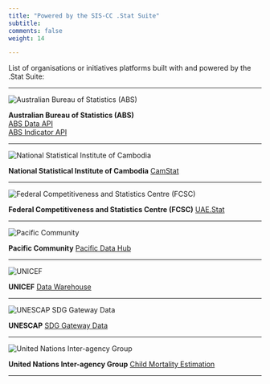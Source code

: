 ```yaml
---
title: "Powered by the SIS-CC .Stat Suite"
subtitle: 
comments: false
weight: 14

---
```


List of organisations or initiatives platforms built with and powered by the .Stat Suite:

---

![Australian Bureau of Statistics (ABS)](/dotstatsuite-documentation/images/logo-abs.png)

**Australian Bureau of Statistics (ABS)**  
[ABS Data API](https://api.gov.au/service/715cdfd0-4742-402e-8729-086a7fd42a51)  
[ABS Indicator API](https://api.gov.au/service/f0b31e10-54c0-4f1e-bf0d-cc531eb2b2b8)

---

![National Statistical Institute of Cambodia](/dotstatsuite-documentation/images/logo-nis.png)

**National Statistical Institute of Cambodia** [CamStat](http://camstat.nis.gov.kh/)

---

![Federal Competitiveness and Statistics Centre (FCSC)](/dotstatsuite-documentation/images/logo-fcsc.png)

**Federal Competitiveness and Statistics Centre (FCSC)** [UAE.Stat](https://uaestat.fcsa.gov.ae/en)

---

![Pacific Community](/dotstatsuite-documentation/images/logo-pc.png)

**Pacific Community** [Pacific Data Hub](https://stats.pacificdata.org/#/)

---

![UNICEF](/dotstatsuite-documentation/images/logo-unicef.png)

**UNICEF** [Data Warehouse](https://data.unicef.org/dv_index/)

---

![UNESCAP SDG Gateway Data](/dotstatsuite-documentation/images/logo-unescap.png)

**UNESCAP** [SDG Gateway Data](https://dataexplorer.unescap.org/)

---

![United Nations Inter-agency Group](/dotstatsuite-documentation/images/logo-igme.png)

**United Nations Inter-agency Group** [Child Mortality Estimation](https://childmortality.org/)

---
